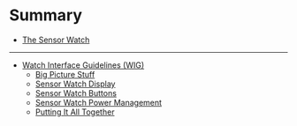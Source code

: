 # Summary

- [The Sensor Watch](README.md)

---

- [Watch Interface Guidelines (WIG)](wig/README.md)
  - [Big Picture Stuff](wig/bigpicture.md)
  - [Sensor Watch Display](wig/display.md)
  - [Sensor Watch Buttons]()
  - [Sensor Watch Power Management]()
  - [Putting It All Together]()
